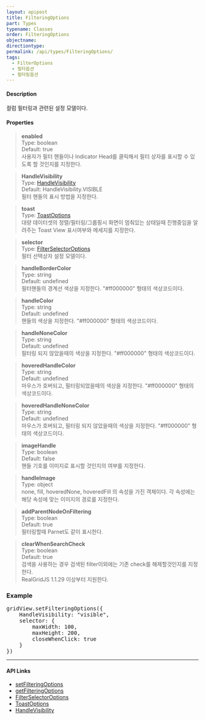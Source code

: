 ```yaml
---
layout: apipost
title: FilteringOptions
part: Types
typename: Classes
order: FilteringOptions
objectname: 
directiontype: 
permalink: /api/types/FilteringOptions/
tags: 
  - FilterOptions
  - 필터옵션
  - 필터링옵션   
---
```


#### Description

 컬럼 필터링과 관련된 설정 모델이다.

#### Properties

> **enabled**  
> Type: boolean  
> Default: true  
> 사용자가 필터 핸들이나 Indicator Head를 클릭해서 필터 상자를 표시할 수 있도록 할 것인지를 지정한다.  

> **HandleVisibility**  
> Type: [HandleVisibility](/api/types/HandleVisibility/)  
> Default: HandleVisibility.VISIBLE  
> 필터 핸들의 표시 방법을 지정한다.  

> **toast**  
> Type: [ToastOptions](/api/types/ToastOptions/)  
> 대량 데이터셋의 정렬/필터링/그룹핑시 화면이 멈춰있는 상태일때 진행중임을 알려주는 Toast View 표시여부와 메세지를 지정한다.  

> **selector**  
> Type: [FilterSelectorOptions](/api/types/FilterSelectorOptions/)  
> 필터 선택상자 설정 모델이다.  

> **handleBorderColor**  
> Type: string  
> Default: undefined  
> 필터핸들의 경계선 색상을 지정한다. "#ff000000" 형태의 색상코드이다. 

> **handleColor**  
> Type: string  
> Default: undefined  
> 핸들의 색상을 지정한다. "#ff000000" 형태의 색상코드이다.  

> **handleNoneColor**  
> Type: string  
> Default: undefined  
> 필터링 되지 않았을때의 색상을 지정한다. "#ff000000" 형태의 색상코드이다.  

> **hoveredHandleColor**  
> Type: string  
> Default: undefined  
> 마우스가 호버되고, 필터링되었을때의 색상을 지정한다. "#ff000000" 형태의 색상코드이다.  

> **hoveredHandleNoneColor**  
> Type: string  
> Default: undefined  
> 마우스가 호버되고, 필터링 되지 않았을때의 색상을 지정한다. "#ff000000" 형태의 색상코드이다.  

> **imageHandle**  
> Type: boolean  
> Default: false   
> 핸들 기호를 이미지로 표시할 것인지의 여부를 지정한다.  

> **handleImage**  
> Type: object  
> none, fill, hoveredNone, hoveredFill 의 속성을 가진 객체이다. 각 속성에는 해당 속성에 맞는 이미지의 경로를 지정한다.  

> **addParentNodeOnFiltering**  
> Type: boolean  
> Default: true  
> 필터링할때 Parnet도 같이 표시한다.   

> **clearWhenSearchCheck**  
> Type: boolean  
> Default: true  
> 검색을 사용하는 경우 검색된 filter이외에는 기존 check를 해제할것인지를 지정한다.  
> RealGridJS 1.1.29 이상부터 지원한다.  


### Example  

<pre class="prettyprint">
gridView.setFilteringOptions({
    HandleVisibility: "visible",
    selector: {
        maxWidth: 100,
        maxHeight: 200,
        closeWhenClick: true
    }
})
</pre>

---

#### API Links

* [setFilteringOptions](/api/GridBase/setFilteringOptions/)  
* [getFilteringOptions](/api/GridBase/getFilteringOptions/) 
* [FilterSelectorOptions](/api/GridBase/setFilteringOptions/)   
* [ToastOptions](/api/types/ToastOptions/)    
* [HandleVisibility](/api/types/HandleVisibility/)  